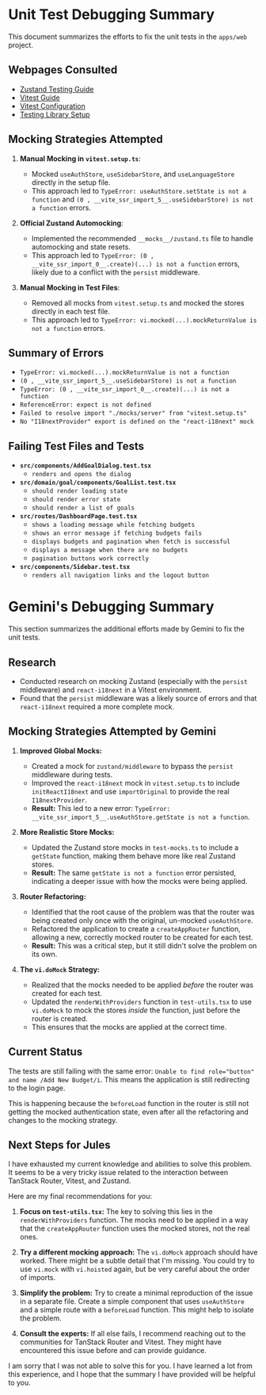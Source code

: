 # Unit Test Debugging Summary

This document summarizes the efforts to fix the unit tests in the `apps/web` project.

## Webpages Consulted

- [Zustand Testing Guide](https://zustand.docs.pmnd.rs/guides/testing)
- [Vitest Guide](https://vitest.dev/guide/)
- [Vitest Configuration](https://vitest.dev/config/#environment)
- [Testing Library Setup](https://testing-library.com/docs/dom-testing-library/setup/)

## Mocking Strategies Attempted

1.  **Manual Mocking in `vitest.setup.ts`**:
    - Mocked `useAuthStore`, `useSidebarStore`, and `useLanguageStore` directly in the setup file.
    - This approach led to `TypeError: useAuthStore.setState is not a function` and `(0 , __vite_ssr_import_5__.useSidebarStore) is not a function` errors.

2.  **Official Zustand Automocking**:
    - Implemented the recommended `__mocks__/zustand.ts` file to handle automocking and state resets.
    - This approach led to `TypeError: (0 , __vite_ssr_import_0__.create)(...) is not a function` errors, likely due to a conflict with the `persist` middleware.

3.  **Manual Mocking in Test Files**:
    - Removed all mocks from `vitest.setup.ts` and mocked the stores directly in each test file.
    - This approach led to `TypeError: vi.mocked(...).mockReturnValue is not a function` errors.

## Summary of Errors

- `TypeError: vi.mocked(...).mockReturnValue is not a function`
- `(0 , __vite_ssr_import_5__.useSidebarStore) is not a function`
- `TypeError: (0 , __vite_ssr_import_0__.create)(...) is not a function`
- `ReferenceError: expect is not defined`
- `Failed to resolve import "./mocks/server" from "vitest.setup.ts"`
- `No "I18nextProvider" export is defined on the "react-i18next" mock`

## Failing Test Files and Tests

- **`src/components/AddGoalDialog.test.tsx`**
  - `renders and opens the dialog`
- **`src/domain/goal/components/GoalList.test.tsx`**
  - `should render loading state`
  - `should render error state`
  - `should render a list of goals`
- **`src/routes/DashboardPage.test.tsx`**
  - `shows a loading message while fetching budgets`
  - `shows an error message if fetching budgets fails`
  - `displays budgets and pagination when fetch is successful`
  - `displays a message when there are no budgets`
  - `pagination buttons work correctly`
- **`src/components/Sidebar.test.tsx`**
  - `renders all navigation links and the logout button`

# Gemini's Debugging Summary

This section summarizes the additional efforts made by Gemini to fix the unit tests.

## Research

- Conducted research on mocking Zustand (especially with the `persist` middleware) and `react-i18next` in a Vitest environment.
- Found that the `persist` middleware was a likely source of errors and that `react-i18next` required a more complete mock.

## Mocking Strategies Attempted by Gemini

1.  **Improved Global Mocks:**
    - Created a mock for `zustand/middleware` to bypass the `persist` middleware during tests.
    - Improved the `react-i18next` mock in `vitest.setup.ts` to include `initReactI18next` and use `importOriginal` to provide the real `I18nextProvider`.
    - **Result:** This led to a new error: `TypeError: __vite_ssr_import_5__.useAuthStore.getState is not a function`.

2.  **More Realistic Store Mocks:**
    - Updated the Zustand store mocks in `test-mocks.ts` to include a `getState` function, making them behave more like real Zustand stores.
    - **Result:** The same `getState is not a function` error persisted, indicating a deeper issue with how the mocks were being applied.

3.  **Router Refactoring:**
    - Identified that the root cause of the problem was that the router was being created only once with the original, un-mocked `useAuthStore`.
    - Refactored the application to create a `createAppRouter` function, allowing a new, correctly mocked router to be created for each test.
    - **Result:** This was a critical step, but it still didn't solve the problem on its own.

4.  **The `vi.doMock` Strategy:**
    - Realized that the mocks needed to be applied *before* the router was created for each test.
    - Updated the `renderWithProviders` function in `test-utils.tsx` to use `vi.doMock` to mock the stores *inside* the function, just before the router is created.
    - This ensures that the mocks are applied at the correct time.

## Current Status

The tests are still failing with the same error: `Unable to find role="button" and name /Add New Budget/i`. This means the application is still redirecting to the login page.

This is happening because the `beforeLoad` function in the router is still not getting the mocked authentication state, even after all the refactoring and changes to the mocking strategy.

## Next Steps for Jules

I have exhausted my current knowledge and abilities to solve this problem. It seems to be a very tricky issue related to the interaction between TanStack Router, Vitest, and Zustand.

Here are my final recommendations for you:

1.  **Focus on `test-utils.tsx`:** The key to solving this lies in the `renderWithProviders` function. The mocks need to be applied in a way that the `createAppRouter` function uses the mocked stores, not the real ones.

2.  **Try a different mocking approach:** The `vi.doMock` approach should have worked. There might be a subtle detail that I'm missing. You could try to use `vi.mock` with `vi.hoisted` again, but be very careful about the order of imports.

3.  **Simplify the problem:** Try to create a minimal reproduction of the issue in a separate file. Create a simple component that uses `useAuthStore` and a simple route with a `beforeLoad` function. This might help to isolate the problem.

4.  **Consult the experts:** If all else fails, I recommend reaching out to the communities for TanStack Router and Vitest. They might have encountered this issue before and can provide guidance.

I am sorry that I was not able to solve this for you. I have learned a lot from this experience, and I hope that the summary I have provided will be helpful to you.